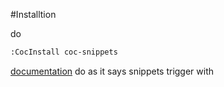 #Installtion


do 
``` bash
:CocInstall coc-snippets
```
[documentation](https://www.chrisatmachine.com/Neovim/17-snippets/)
do as it says
snippets trigger with <tab>
